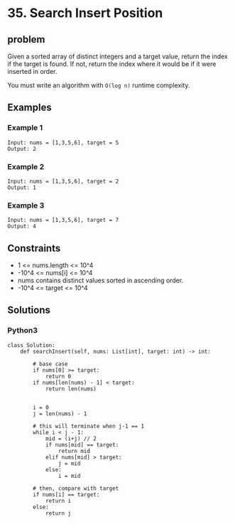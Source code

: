 # 35. Search Insert Position

## problem

Given a sorted array of distinct integers and a target value, return the index if the target is found. If not, return the index where it would be if it were inserted in order.

You must write an algorithm with `O(log n)` runtime complexity.

## Examples

### Example 1

```
Input: nums = [1,3,5,6], target = 5
Output: 2
```

### Example 2

```
Input: nums = [1,3,5,6], target = 2
Output: 1
```

### Example 3

```
Input: nums = [1,3,5,6], target = 7
Output: 4
```

## Constraints

* 1 <= nums.length <= 10^4
* -10^4 <= nums[i] <= 10^4
* nums contains distinct values sorted in ascending order.
* -10^4 <= target <= 10^4

## Solutions

### Python3

```
class Solution:
    def searchInsert(self, nums: List[int], target: int) -> int:
        
        # base case
        if nums[0] >= target:
            return 0
        if nums[len(nums) - 1] < target:
            return len(nums)
        
        
        i = 0
        j = len(nums) - 1
        
        # this will terminate when j-1 == 1
        while i < j - 1:
            mid = (i+j) // 2
            if nums[mid] == target:
                return mid
            elif nums[mid] > target:
                j = mid
            else:
                i = mid
                
        # then, compare with target
        if nums[i] == target:
            return i
        else:
            return j
```
